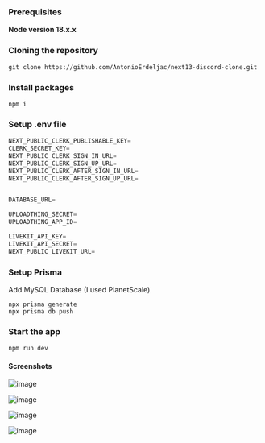
### Prerequisites

**Node version 18.x.x**

### Cloning the repository

```shell
git clone https://github.com/AntonioErdeljac/next13-discord-clone.git
```

### Install packages

```shell
npm i
```

### Setup .env file


```js
NEXT_PUBLIC_CLERK_PUBLISHABLE_KEY=
CLERK_SECRET_KEY=
NEXT_PUBLIC_CLERK_SIGN_IN_URL=
NEXT_PUBLIC_CLERK_SIGN_UP_URL=
NEXT_PUBLIC_CLERK_AFTER_SIGN_IN_URL=
NEXT_PUBLIC_CLERK_AFTER_SIGN_UP_URL=


DATABASE_URL=

UPLOADTHING_SECRET=
UPLOADTHING_APP_ID=

LIVEKIT_API_KEY=
LIVEKIT_API_SECRET=
NEXT_PUBLIC_LIVEKIT_URL=
```

### Setup Prisma

Add MySQL Database (I used PlanetScale)

```shell
npx prisma generate
npx prisma db push

```

### Start the app

```shell
npm run dev
```

#### Screenshots

![image](https://github.com/ank-2222/Discord-clone/assets/76547947/5c1b6abc-9f5c-46f7-b720-21df0c14dbc1)

![image](https://github.com/ank-2222/Discord-clone/assets/76547947/dd06d812-bf50-47d0-8bd0-fd67d9741694)

![image](https://github.com/ank-2222/Discord-clone/assets/76547947/b4445e3f-3da0-4cbd-a28e-9863cbfb4581)

![image](https://github.com/ank-2222/Discord-clone/assets/76547947/d3332186-2d71-4e85-8d4b-feda98b05fe4)




